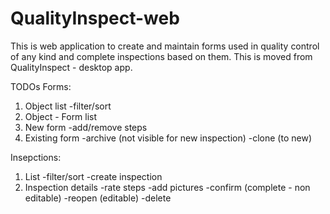 # QualityInspect-web

This is web application to create and maintain forms used in quality control of any kind and complete inspections based on them.
This is moved from QualityInspect - desktop app.





TODOs
Forms:
1. Object list
-filter/sort
2. Object - Form list
3. New form
-add/remove steps
3. Existing form
-archive (not visible for new inspection)
-clone (to new)

Insepctions:
1. List
-filter/sort
-create inspection
2. Inspection details
-rate steps
-add pictures
-confirm (complete - non editable)
-reopen (editable)
-delete


